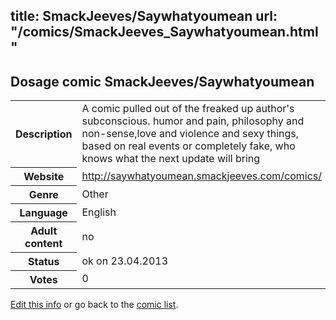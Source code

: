 title: SmackJeeves/Saywhatyoumean
url: "/comics/SmackJeeves_Saywhatyoumean.html"
---
Dosage comic SmackJeeves/Saywhatyoumean
-----------------------------------------

<table class="comicinfo">
<tr>
<th>Description</th><td>A comic pulled out of the freaked up author's subconscious. humor and pain, philosophy and non-sense,love and violence and sexy things, based on real events or completely fake, who knows what the next update will bring</td>
</tr>
<tr>
<th>Website</th><td><a href="http://saywhatyoumean.smackjeeves.com/comics/">http://saywhatyoumean.smackjeeves.com/comics/</a></td>
</tr>
<tr>
<th>Genre</th><td>Other</td>
</tr>
<tr>
<th>Language</th><td>English</td>
</tr>
<tr>
<th>Adult content</th><td>no</td>
</tr>
<tr>
<th>Status</th><td>ok on 23.04.2013</td>
</tr>
<tr>
<th>Votes</th><td>0</div></td>
</tr>
</table>

[Edit this info](/comics/SmackJeeves_Saywhatyoumean_edit.html) or go back to the [comic list](../comic-index.html).
